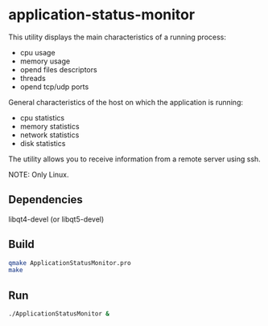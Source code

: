 # application-status-monitor

This utility displays the main characteristics of a running process:
- cpu usage
- memory usage
- opend files descriptors
- threads
- opend tcp/udp ports

General characteristics of the host on which the application is running:
- cpu statistics
- memory statistics
- network statistics
- disk statistics

The utility allows you to receive information from a remote server using ssh.

NOTE: Only Linux.

## Dependencies

libqt4-devel (or libqt5-devel)

## Build

```bash
qmake ApplicationStatusMonitor.pro
make 
```

## Run

```bash
./ApplicationStatusMonitor &
```
